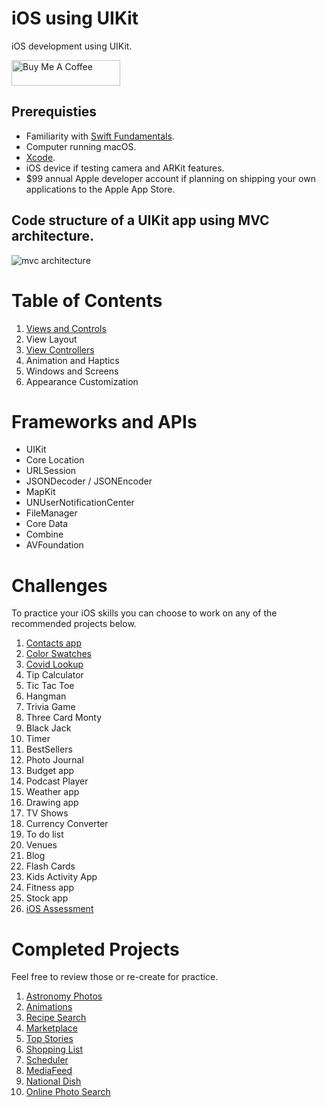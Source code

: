 # iOS using UIKit

iOS development using UIKit.

<a href="https://www.buymeacoffee.com/alexpaulnyc" target="_blank"><img src="https://cdn.buymeacoffee.com/buttons/default-orange.png" alt="Buy Me A Coffee" height="41" width="174"></a>

## Prerequisties 

* Familiarity with [Swift Fundamentals](https://github.com/alexpaul/Swift-Fundamentals). 
* Computer running macOS. 
* [Xcode](https://developer.apple.com/xcode/).
* iOS device if testing camera and ARKit features. 
* $99 annual Apple developer account if planning on shipping your own applications to the Apple App Store.

## Code structure of a UIKit app using MVC architecture. 

![mvc architecture](https://docs-assets.developer.apple.com/published/4e7c26b6ad/ff7aa08f-4857-44ce-88d5-7dacbef84509.png)

# Table of Contents 

1. [Views and Controls](https://github.com/alexpaul/iOS-UIKit/blob/main/Views-and-Controls.md)
1. View Layout
1. [View Controllers](https://github.com/alexpaul/iOS-UIKit/blob/main/ViewControllers.md)
1. Animation and Haptics
1. Windows and Screens
1. Appearance Customization

# Frameworks and APIs 

* UIKit 
* Core Location 
* URLSession
* JSONDecoder / JSONEncoder
* MapKit 
* UNUserNotificationCenter
* FileManager 
* Core Data 
* Combine
* AVFoundation 

# Challenges 

To practice your iOS skills you can choose to work on any of the recommended projects below. 

1. [Contacts app](https://github.com/alexpaul/iOS-UIKit/blob/main/Contacts-App-Challenge.md)
1. [Color Swatches](https://github.com/alexpaul/iOS-UIKit/blob/main/Color-Swatches.md)
1. [Covid Lookup](https://github.com/alexpaul/iOS-UIKit/blob/main/CovidLookup.md)
1. Tip Calculator 
1. Tic Tac Toe 
1. Hangman
1. Trivia Game
1. Three Card Monty 
1. Black Jack 
1. Timer
1. BestSellers
1. Photo Journal 
1. Budget app
1. Podcast Player
1. Weather app 
1. Drawing app
1. TV Shows
1. Currency Converter 
1. To do list
1. Venues
1. Blog
1. Flash Cards
1. Kids Activity App 
1. Fitness app 
1. Stock app
1. [iOS Assessment](https://github.com/alexpaul/iOS-UIKit/blob/main/iOS-Assessment.md)


# Completed Projects 

Feel free to review those or re-create for practice.

1. [Astronomy Photos](https://github.com/alexpaul/AstronomyPhotos)
1. [Animations](https://github.com/alexpaul/UIKit-Animations)
1. [Recipe Search](https://github.com/alexpaul/RecipeSearch-Using-Basic-Auth)
1. [Marketplace](https://github.com/alexpaul/Firebase-Demo)
1. [Top Stories](https://github.com/alexpaul/TopStories)
1. [Shopping List](https://github.com/alexpaul/Diffable-Data-Source/tree/master/ShoppingList)
1. [Scheduler](https://github.com/alexpaul/Scheduler-Custom-Delegation-Tab-Controller)
1. [MediaFeed](https://github.com/alexpaul/AVFoundation-MediaFeed)
1. [National Dish](https://github.com/alexpaul/NationalDish)
1. [Online Photo Search](https://github.com/alexpaul/Compositional-Layout/tree/master/Compositional-Layout-Combine)
